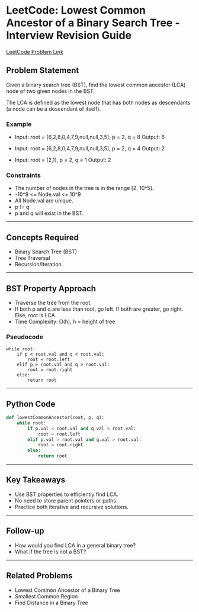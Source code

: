 # LeetCode: Lowest Common Ancestor of a Binary Search Tree - Interview Revision Guide

[LeetCode Problem Link](https://leetcode.com/problems/lowest-common-ancestor-of-a-binary-search-tree/description/)

## Problem Statement
Given a binary search tree (BST), find the lowest common ancestor (LCA) node of two given nodes in the BST.

The LCA is defined as the lowest node that has both nodes as descendants (a node can be a descendant of itself).

### Example
- Input: root = [6,2,8,0,4,7,9,null,null,3,5], p = 2, q = 8
  Output: 6

- Input: root = [6,2,8,0,4,7,9,null,null,3,5], p = 2, q = 4
  Output: 2

- Input: root = [2,1], p = 2, q = 1
  Output: 2

### Constraints
- The number of nodes in the tree is in the range [2, 10^5].
- -10^9 <= Node.val <= 10^9
- All Node.val are unique.
- p != q
- p and q will exist in the BST.

---

## Concepts Required
- Binary Search Tree (BST)
- Tree Traversal
- Recursion/Iteration

---

## BST Property Approach
- Traverse the tree from the root.
- If both p and q are less than root, go left. If both are greater, go right. Else, root is LCA.
- Time Complexity: O(h), h = height of tree

### Pseudocode
```
while root:
    if p < root.val and q < root.val:
        root = root.left
    elif p > root.val and q > root.val:
        root = root.right
    else:
        return root
```

---

## Python Code
```python
def lowestCommonAncestor(root, p, q):
    while root:
        if p.val < root.val and q.val < root.val:
            root = root.left
        elif p.val > root.val and q.val > root.val:
            root = root.right
        else:
            return root
```

---

## Key Takeaways
- Use BST properties to efficiently find LCA.
- No need to store parent pointers or paths.
- Practice both iterative and recursive solutions.

---

## Follow-up
- How would you find LCA in a general binary tree?
- What if the tree is not a BST?

---

## Related Problems
- Lowest Common Ancestor of a Binary Tree
- Smallest Common Region
- Find Distance in a Binary Tree
